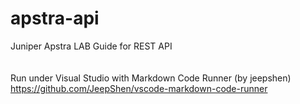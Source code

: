 # apstra-api
Juniper Apstra LAB Guide for REST API<br>
<br>
<br>
Run under Visual Studio with Markdown Code Runner (by jeepshen)<br>
https://github.com/JeepShen/vscode-markdown-code-runner<br>
